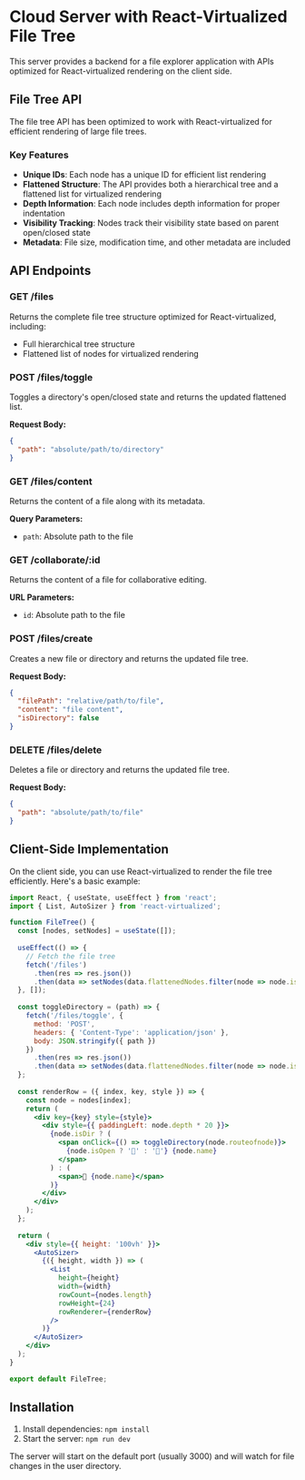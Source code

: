 # Cloud Server with React-Virtualized File Tree

This server provides a backend for a file explorer application with APIs optimized for React-virtualized rendering on the client side.

## File Tree API

The file tree API has been optimized to work with React-virtualized for efficient rendering of large file trees.

### Key Features

- **Unique IDs**: Each node has a unique ID for efficient list rendering
- **Flattened Structure**: The API provides both a hierarchical tree and a flattened list for virtualized rendering
- **Depth Information**: Each node includes depth information for proper indentation
- **Visibility Tracking**: Nodes track their visibility state based on parent open/closed state
- **Metadata**: File size, modification time, and other metadata are included

## API Endpoints

### GET /files

Returns the complete file tree structure optimized for React-virtualized, including:
- Full hierarchical tree structure
- Flattened list of nodes for virtualized rendering

### POST /files/toggle

Toggles a directory's open/closed state and returns the updated flattened list.

**Request Body:**
```json
{
  "path": "absolute/path/to/directory"
}
```

### GET /files/content

Returns the content of a file along with its metadata.

**Query Parameters:**
- `path`: Absolute path to the file

### GET /collaborate/:id

Returns the content of a file for collaborative editing.

**URL Parameters:**
- `id`: Absolute path to the file

### POST /files/create

Creates a new file or directory and returns the updated file tree.

**Request Body:**
```json
{
  "filePath": "relative/path/to/file",
  "content": "file content",
  "isDirectory": false
}
```

### DELETE /files/delete

Deletes a file or directory and returns the updated file tree.

**Request Body:**
```json
{
  "path": "absolute/path/to/file"
}
```

## Client-Side Implementation

On the client side, you can use React-virtualized to render the file tree efficiently. Here's a basic example:

```jsx
import React, { useState, useEffect } from 'react';
import { List, AutoSizer } from 'react-virtualized';

function FileTree() {
  const [nodes, setNodes] = useState([]);
  
  useEffect(() => {
    // Fetch the file tree
    fetch('/files')
      .then(res => res.json())
      .then(data => setNodes(data.flattenedNodes.filter(node => node.isVisible)));
  }, []);
  
  const toggleDirectory = (path) => {
    fetch('/files/toggle', {
      method: 'POST',
      headers: { 'Content-Type': 'application/json' },
      body: JSON.stringify({ path })
    })
      .then(res => res.json())
      .then(data => setNodes(data.flattenedNodes.filter(node => node.isVisible)));
  };
  
  const renderRow = ({ index, key, style }) => {
    const node = nodes[index];
    return (
      <div key={key} style={style}>
        <div style={{ paddingLeft: node.depth * 20 }}>
          {node.isDir ? (
            <span onClick={() => toggleDirectory(node.routeofnode)}>
              {node.isOpen ? '📂' : '📁'} {node.name}
            </span>
          ) : (
            <span>📄 {node.name}</span>
          )}
        </div>
      </div>
    );
  };
  
  return (
    <div style={{ height: '100vh' }}>
      <AutoSizer>
        {({ height, width }) => (
          <List
            height={height}
            width={width}
            rowCount={nodes.length}
            rowHeight={24}
            rowRenderer={renderRow}
          />
        )}
      </AutoSizer>
    </div>
  );
}

export default FileTree;
```

## Installation

1. Install dependencies: `npm install`
2. Start the server: `npm run dev`

The server will start on the default port (usually 3000) and will watch for file changes in the user directory.